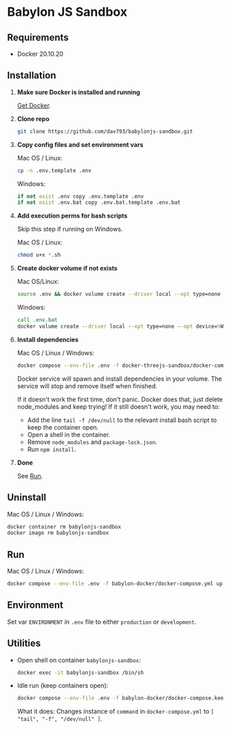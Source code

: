 # Babylon JS Sandbox

## Requirements
* Docker 20.10.20

## Installation

1. **Make sure Docker is installed and running**

    [Get Docker](https://docs.docker.com/get-docker/).

2. **Clone repo**

    ```bash
    git clone https://github.com/dav793/babylonjs-sandbox.git
    ``` 

3. **Copy config files and set environment vars**

    Mac OS / Linux:
    ```bash
    cp -n .env.template .env
    ```

    Windows:
    ```cmd
    if not exist .env copy .env.template .env
    if not exist .env.bat copy .env.bat.template .env.bat
    ```

4. **Add execution perms for bash scripts**

    Skip this step if running on Windows.

    Mac OS / Linux:
    ```bash
    chmod u+x *.sh
    ```

5. **Create docker volume if not exists**

    Mac OS/Linux:
    ```bash
    source .env && docker volume create --driver local --opt type=none --opt device=${WORKING_DIR} --opt o=bind ${VOLUME_NAME}
    ```

    Windows:
    ```cmd
    call .env.bat
    docker volume create --driver local --opt type=none --opt device=%WORKING_DIR% --opt o=bind %VOLUME_NAME%
    ```

6. **Install dependencies**

    Mac OS / Linux / Windows:
    ```bash
    docker compose --env-file .env -f docker-threejs-sandbox/docker-compose.install.yml up
    ```

    Docker service will spawn and install dependencies in your volume. The service will stop and remove itself when finished. 

    If it doesn't work the first time, don't panic. Docker does that, just delete node_modules and keep trying!
    If it still doesn't work, you may need to:
    * Add the line `tail -f /dev/null` to the relevant install bash script to keep the container open.
    * Open a shell in the container.
    * Remove `node_modules` and `package-lock.json`.
    * Run `npm install`.

7. **Done** 

    See [Run](#run).

## Uninstall

Mac OS / Linux / Windows:
```bash
docker container rm babylonjs-sandbox
docker image rm babylonjs-sandbox
```

## Run

Mac OS / Linux / Windows:
```bash
docker compose --env-file .env -f babylon-docker/docker-compose.yml up
```

## Environment

Set var `ENVIRONMENT` in `.env` file to either `production` or `development`.

## Utilities

* Open shell on container `babylonjs-sandbox`:

    ```bash
    docker exec -it babylonjs-sandbox /bin/sh
    ```

* Idle run (keep containers open):

    ```bash
    docker compose --env-file .env -f babylon-docker/docker-compose.keep-open.yml up
    ```

    What it does: Changes instance of `command` in `docker-compose.yml` to `[ "tail", "-f", "/dev/null" ]`.
    